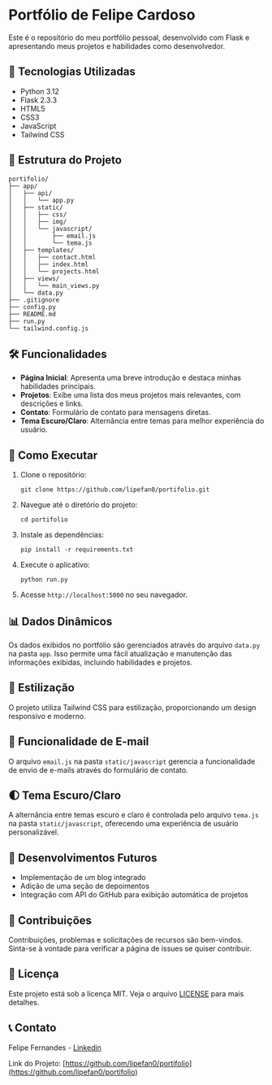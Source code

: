 # Portfólio de Felipe Cardoso

Este é o repositório do meu portfólio pessoal, desenvolvido com Flask e apresentando meus projetos e habilidades como desenvolvedor.

## 🚀 Tecnologias Utilizadas

- Python 3.12
- Flask 2.3.3
- HTML5
- CSS3
- JavaScript
- Tailwind CSS

## 📁 Estrutura do Projeto

```
portifolio/
├── app/
│   ├── api/
│   │   └── app.py
│   ├── static/
│   │   ├── css/
│   │   ├── img/
│   │   └── javascript/
│   │       ├── email.js
│   │       └── tema.js
│   ├── templates/
│   │   ├── contact.html
│   │   ├── index.html
│   │   └── projects.html
│   ├── views/
│   │   └── main_views.py
│   └── data.py
├── .gitignore
├── config.py
├── README.md
├── run.py
└── tailwind.config.js
```

## 🛠️ Funcionalidades

- **Página Inicial**: Apresenta uma breve introdução e destaca minhas habilidades principais.
- **Projetos**: Exibe uma lista dos meus projetos mais relevantes, com descrições e links.
- **Contato**: Formulário de contato para mensagens diretas.
- **Tema Escuro/Claro**: Alternância entre temas para melhor experiência do usuário.

## 🔧 Como Executar

1. Clone o repositório:
   ```
   git clone https://github.com/lipefan0/portifolio.git
   ```
2. Navegue até o diretório do projeto:
   ```
   cd portifolio
   ```
3. Instale as dependências:
   ```
   pip install -r requirements.txt
   ```
4. Execute o aplicativo:
   ```
   python run.py
   ```
5. Acesse `http://localhost:5000` no seu navegador.

## 📊 Dados Dinâmicos

Os dados exibidos no portfólio são gerenciados através do arquivo `data.py` na pasta `app`. Isso permite uma fácil atualização e manutenção das informações exibidas, incluindo habilidades e projetos.

## 🎨 Estilização

O projeto utiliza Tailwind CSS para estilização, proporcionando um design responsivo e moderno.

## 📧 Funcionalidade de E-mail

O arquivo `email.js` na pasta `static/javascript` gerencia a funcionalidade de envio de e-mails através do formulário de contato.

## 🌓 Tema Escuro/Claro

A alternância entre temas escuro e claro é controlada pelo arquivo `tema.js` na pasta `static/javascript`, oferecendo uma experiência de usuário personalizável.

## 🔮 Desenvolvimentos Futuros

- Implementação de um blog integrado
- Adição de uma seção de depoimentos
- Integração com API do GitHub para exibição automática de projetos

## 🤝 Contribuições

Contribuições, problemas e solicitações de recursos são bem-vindos. Sinta-se à vontade para verificar a página de issues se quiser contribuir.

## 📄 Licença

Este projeto está sob a licença MIT. Veja o arquivo [LICENSE](LICENSE) para mais detalhes.

## 📞 Contato

Felipe Fernandes - [Linkedin](https://www.linkedin.com/in/)

Link do Projeto: [https://github.com/lipefan0/portifolio](https://github.com/lipefan0/portifolio)
